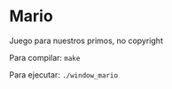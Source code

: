 # Mario
Juego para nuestros primos, no copyright

Para compilar:
`make`

Para ejecutar:
`./window_mario`
